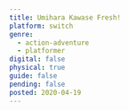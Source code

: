 ```yaml
---
title: Umihara Kawase Fresh!
platform: switch
genre:
  - action-adventure
  - platformer
digital: false
physical: true
guide: false
pending: false
posted: 2020-04-19
---
```

